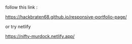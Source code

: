 follow this link :

https://hackbraten68.github.io/responsive-portfolio-page/

or try netlify

https://nifty-murdock.netlify.app/

